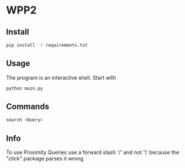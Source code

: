 # WPP2

## Install

```sh
pip install -r requirements.txt
```

## Usage

The program is an interactive shell. Start with

```sh
python main.py
```

## Commands

```sh
search <Query>
```

## Info

To use Proximity Queries use a forward slash '/' and not '\\' because the "click" package parses it wrong
